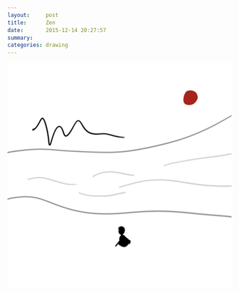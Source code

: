 ```yaml
---
layout:     post
title:      Zen
date:       2015-12-14 20:27:57
summary:    
categories: drawing
---
```

![Zen](/images/blog/Zen.png "escape")
